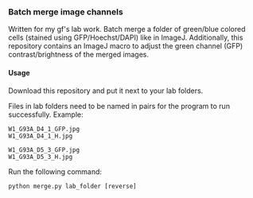 ### Batch merge image channels

Written for my gf's lab work. Batch merge a folder of green/blue colored cells (stained using GFP/Hoechst/DAPI) like in ImageJ. Additionally, this repository contains an ImageJ macro to adjust the green channel (GFP) contrast/brightness of the merged images.

#### Usage
Download this repository and put it next to your lab folders.

Files in lab folders need to be named in pairs for the program to run successfully. Example:
```
W1_G93A_D4_1_GFP.jpg
W1_G93A_D4_1_H.jpg

W1_G93A_D5_3_GFP.jpg
W1_G93A_D5_3_H.jpg
```

Run the following command:
```
python merge.py lab_folder [reverse]
```
